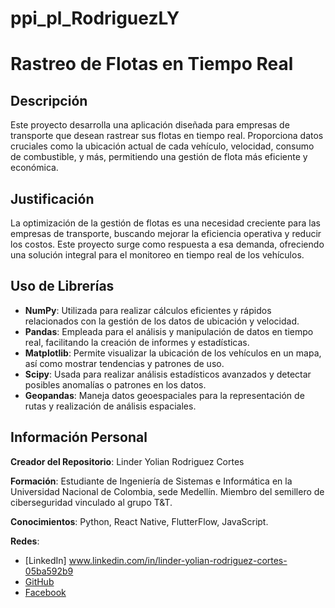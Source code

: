 # ppi_pl_RodriguezLY

# Rastreo de Flotas en Tiempo Real

## Descripción

Este proyecto desarrolla una aplicación diseñada para empresas de transporte que desean rastrear sus flotas en tiempo real. Proporciona datos cruciales como la ubicación actual de cada vehículo, velocidad, consumo de combustible, y más, permitiendo una gestión de flota más eficiente y económica.

## Justificación

La optimización de la gestión de flotas es una necesidad creciente para las empresas de transporte, buscando mejorar la eficiencia operativa y reducir los costos. Este proyecto surge como respuesta a esa demanda, ofreciendo una solución integral para el monitoreo en tiempo real de los vehículos.

## Uso de Librerías

- **NumPy**: Utilizada para realizar cálculos eficientes y rápidos relacionados con la gestión de los datos de ubicación y velocidad.
- **Pandas**: Empleada para el análisis y manipulación de datos en tiempo real, facilitando la creación de informes y estadísticas.
- **Matplotlib**: Permite visualizar la ubicación de los vehículos en un mapa, así como mostrar tendencias y patrones de uso.
- **Scipy**: Usada para realizar análisis estadísticos avanzados y detectar posibles anomalías o patrones en los datos.
- **Geopandas**: Maneja datos geoespaciales para la representación de rutas y realización de análisis espaciales.

## Información Personal

**Creador del Repositorio**: Linder Yolian Rodriguez Cortes

**Formación**: Estudiante de Ingeniería de Sistemas e Informática en la Universidad Nacional de Colombia, sede Medellín. Miembro del semillero de ciberseguridad vinculado al grupo T&T.

**Conocimientos**: Python, React Native, FlutterFlow, JavaScript.

**Redes**:
- [LinkedIn] www.linkedin.com/in/linder-yolian-rodriguez-cortes-05ba592b9
- [GitHub](https://github.com/Yolian007)
- [Facebook](https://www.facebook.com/voy.lyrc/)

